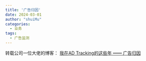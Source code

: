 ```yaml
---
title: '广告归因'
date: 2024-03-01
author: "shuiMu"
categories: 
  - 业务
tags:
  - 广告监测
---
```


转载公司一位大佬的博客：
[我在AD Tracking的这些年 ━━ 广告归因](https://tianshushi.github.io/2020/12/30/ADTracking%E7%9A%84%E8%BF%99%E4%BA%9B%E5%B9%B4/)
